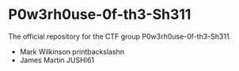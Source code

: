 # P0w3rh0use-0f-th3-Sh311
The official repository for the CTF group P0w3rh0use-0f-th3-Sh311.

* Mark Wilkinson printbackslashn
* James Martin JUSHI61

